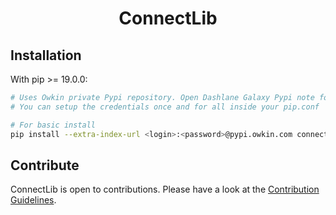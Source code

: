 <div align="center">

# ConnectLib

</div>

## Installation

With pip >= 19.0.0:

```bash
# Uses Owkin private Pypi repository. Open Dashlane Galaxy Pypi note for true user/pwd.
# You can setup the credentials once and for all inside your pip.conf

# For basic install
pip install --extra-index-url <login>:<password>@pypi.owkin.com connectlib
```

## Contribute

ConnectLib is open to contributions. Please have a look at the [Contribution Guidelines](https://owkin-connectlib.readthedocs-hosted.com/en/latest/contribute/contribution_process.html).
